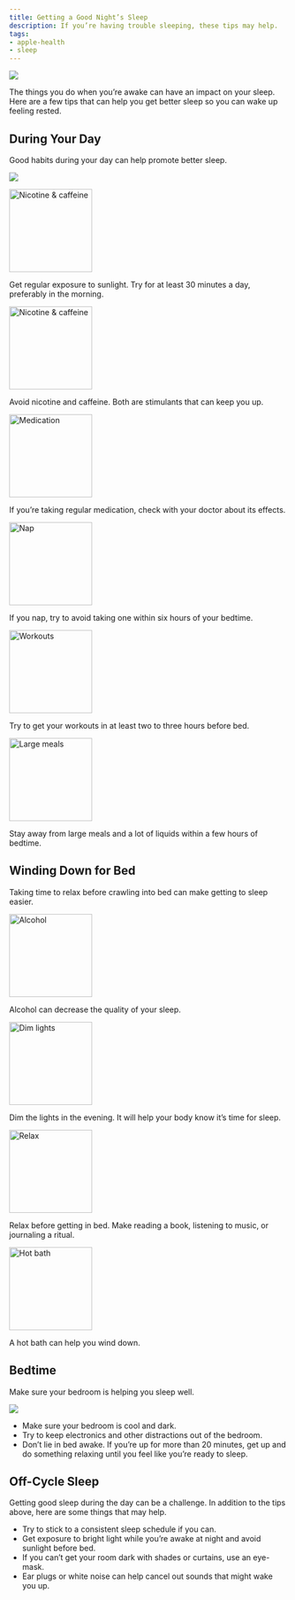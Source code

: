 ```yaml
---
title: Getting a Good Night’s Sleep
description: If you’re having trouble sleeping, these tips may help.
tags:
- apple-health
- sleep
---
```


![](/images/Eucalyptus-Sleep_Article_illustration.jpg)

The things you do when you’re awake can have an impact on your sleep. Here are a few tips that can help you get better sleep so you can wake up feeling rested.


## During Your Day

Good habits during your day can help promote better sleep.

![](/images/apphth-skyinline.jpg)

<div className="row">
    <div className="col-2">
        <img src="/images/During_Day_Sunlight.svg" alt="Nicotine & caffeine" width="150" />
    </div>
    <div className="col-10 d-flex align-items-center">
        <p>Get regular exposure to sunlight. Try for at least 30 minutes a day, preferably in the morning.</p>
    </div>
    <div className="col-2">
        <img src="/images/During_Day_Nicotine&Caffeine.svg" alt="Nicotine & caffeine" width="150" />
    </div>
    <div className="col-10 d-flex align-items-center">
        <p>Avoid nicotine and caffeine. Both are stimulants that can keep you up.</p>
    </div>
    <div className="col-2">
        <img src="/images/During_Day_medication.svg" alt="Medication" width="150" />
    </div>
    <div className="col-10 d-flex align-items-center">
        <p>If you’re taking regular medication, check with your doctor about its effects.</p>
    </div>
    <div className="col-2">
        <img src="/images/During_Day_Nap.svg" alt="Nap" width="150" />
    </div>
    <div className="col-10 d-flex align-items-center">
        <p>If you nap, try to avoid taking one within six hours of your bedtime.</p>
    </div>
    <div className="col-2">
        <img src="/images/During_Day_Workouts.svg" alt="Workouts" width="150" />
    </div>
    <div className="col-10 d-flex align-items-center">
        <p>Try to get your workouts in at least two to three hours before bed.</p>
    </div>
    <div className="col-2">
        <img src="/images/During_Day_LargeMeals.svg" alt="Large meals" width="150" />
    </div>
    <div className="col-10 d-flex align-items-center">
        <p>Stay away from large meals and a lot of liquids within a few hours of bedtime.</p>
    </div>
</div>

## Winding Down for Bed

Taking time to relax before crawling into bed can make getting to sleep easier.

<div className="row">
    <div className="col-2">
        <img src="/images/WindingDown_Alcohol.svg" alt="Alcohol" width="150" />
    </div>
    <div className="col-10 d-flex align-items-center">
        <p>Alcohol can decrease the quality of your sleep.</p>
    </div>
    <div className="col-2">
        <img src="/images/WindingDown_DimLights.svg" alt="Dim lights" width="150" />
    </div>
    <div className="col-10 d-flex align-items-center">
        <p>Dim the lights in the evening. It will help your body know it’s time for sleep.</p>
    </div>
    <div className="col-2">
        <img src="/images/WindingDown_Relax.svg" alt="Relax" width="150" />
    </div>
    <div className="col-10 d-flex align-items-center">
        <p>Relax before getting in bed. Make reading a book, listening to music, or journaling a ritual.</p>
    </div>
    <div className="col-2">
        <img src="/images/WindingDown_HotBath.svg" alt="Hot bath" width="150" />
    </div>
    <div className="col-10 d-flex align-items-center">
        <p>A hot bath can help you wind down.</p>
    </div>
</div>

## Bedtime

Make sure your bedroom is helping you sleep well.

![](/images/Moon-bedroom.jpg)

- Make sure your bedroom is cool and dark.
- Try to keep electronics and other distractions out of the bedroom.
- Don’t lie in bed awake. If you’re up for more than 20 minutes, get up and do something relaxing until you feel like you’re ready to sleep.


## Off-Cycle Sleep

Getting good sleep during the day can be a challenge. In addition to the tips above, here are some things that may help.

- Try to stick to a consistent sleep schedule if you can.
- Get exposure to bright light while you’re awake at night and avoid sunlight before bed.
- If you can’t get your room dark with shades or curtains, use an eye-mask.
- Ear plugs or white noise can help cancel out sounds that might wake you up.
